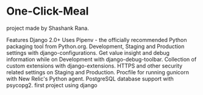 # One-Click-Meal
project made by Shashank Rana.

Features
Django 2.0+
Uses Pipenv - the officially recommended Python packaging tool from Python.org.
Development, Staging and Production settings with django-configurations.
Get value insight and debug information while on Development with django-debug-toolbar.
Collection of custom extensions with django-extensions.
HTTPS and other security related settings on Staging and Production.
Procfile for running gunicorn with New Relic's Python agent.
PostgreSQL database support with psycopg2.
first project using django

